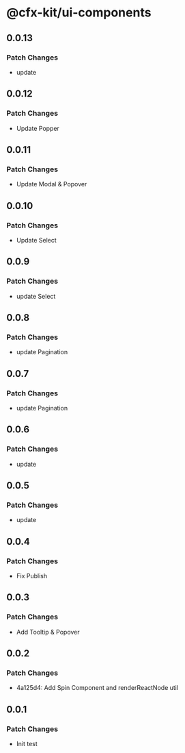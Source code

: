 # @cfx-kit/ui-components

## 0.0.13

### Patch Changes

- update

## 0.0.12

### Patch Changes

- Update Popper

## 0.0.11

### Patch Changes

- Update Modal & Popover

## 0.0.10

### Patch Changes

- Update Select

## 0.0.9

### Patch Changes

- update Select

## 0.0.8

### Patch Changes

- update Pagination

## 0.0.7

### Patch Changes

- update Pagination

## 0.0.6

### Patch Changes

- update

## 0.0.5

### Patch Changes

- update

## 0.0.4

### Patch Changes

- Fix Publish

## 0.0.3

### Patch Changes

- Add Tooltip & Popover

## 0.0.2

### Patch Changes

- 4a125d4: Add Spin Component and renderReactNode util

## 0.0.1

### Patch Changes

- Init test
